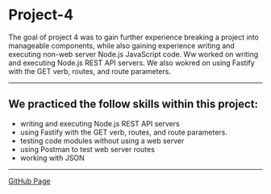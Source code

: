 # Project-4

The goal of project 4 was to gain further experience breaking a project into manageable components, while also gaining experience writing and executing non-web server Node.js JavaScript code. Ww worked on writing and executing Node.js REST API servers. We also wokred on using Fastify with the GET verb, routes, and route parameters.

-----------------------------------------------------------------------------------------------------------------------------------------------------------

## We practiced the follow skills within this project:

- writing and executing Node.js REST API servers
- using Fastify with the GET verb, routes, and route parameters.
- testing code modules without using a web server
- using Postman to test web server routes 
- working with JSON

-----------------------------------------------------------------------------------------------------------------------------------------------------------

[GitHub Page](https://github.com/UofOalexfort/Project-4)
